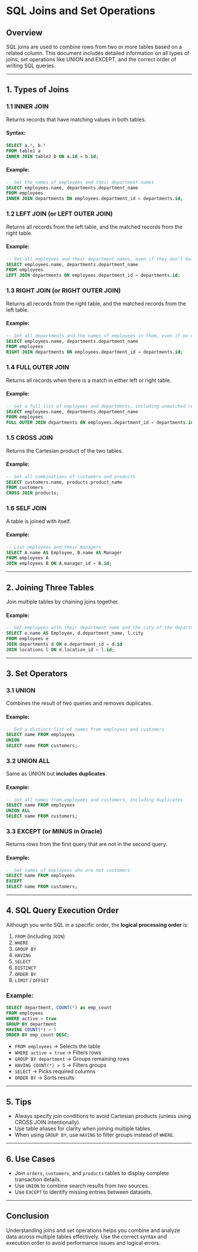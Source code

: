 # SQL Joins and Set Operations

## Overview

SQL joins are used to combine rows from two or more tables based on a related column. This document includes detailed information on all types of joins, set operations like UNION and EXCEPT, and the correct order of writing SQL queries.

---

## 1. Types of Joins

### 1.1 INNER JOIN
Returns records that have matching values in both tables.

#### Syntax:
```sql
SELECT a.*, b.*
FROM table1 a
INNER JOIN table2 b ON a.id = b.id;
```

#### Example:
```sql
-- Get the names of employees and their department names
SELECT employees.name, departments.department_name
FROM employees
INNER JOIN departments ON employees.department_id = departments.id;
```

### 1.2 LEFT JOIN (or LEFT OUTER JOIN)
Returns all records from the left table, and the matched records from the right table.

#### Example:
```sql
-- Get all employees and their department names, even if they don’t belong to a department
SELECT employees.name, departments.department_name
FROM employees
LEFT JOIN departments ON employees.department_id = departments.id;
```

### 1.3 RIGHT JOIN (or RIGHT OUTER JOIN)
Returns all records from the right table, and the matched records from the left table.

#### Example:
```sql
-- Get all departments and the names of employees in them, even if no employee is assigned
SELECT employees.name, departments.department_name
FROM employees
RIGHT JOIN departments ON employees.department_id = departments.id;
```

### 1.4 FULL OUTER JOIN
Returns all records when there is a match in either left or right table.

#### Example:
```sql
-- Get a full list of employees and departments, including unmatched records
SELECT employees.name, departments.department_name
FROM employees
FULL OUTER JOIN departments ON employees.department_id = departments.id;
```

### 1.5 CROSS JOIN
Returns the Cartesian product of the two tables.

#### Example:
```sql
-- Get all combinations of customers and products
SELECT customers.name, products.product_name
FROM customers
CROSS JOIN products;
```

### 1.6 SELF JOIN
A table is joined with itself.

#### Example:
```sql
-- List employees and their managers
SELECT A.name AS Employee, B.name AS Manager
FROM employees A
JOIN employees B ON A.manager_id = B.id;
```

---

## 2. Joining Three Tables

Join multiple tables by chaining joins together.

#### Example:
```sql
-- Get employees with their department name and the city of the department
SELECT e.name AS Employee, d.department_name, l.city
FROM employees e
JOIN departments d ON e.department_id = d.id
JOIN locations l ON d.location_id = l.id;
```

---

## 3. Set Operators

### 3.1 UNION
Combines the result of two queries and removes duplicates.

#### Example:
```sql
-- Get a distinct list of names from employees and customers
SELECT name FROM employees
UNION
SELECT name FROM customers;
```

### 3.2 UNION ALL
Same as UNION but **includes duplicates**.

#### Example:
```sql
-- Get all names from employees and customers, including duplicates
SELECT name FROM employees
UNION ALL
SELECT name FROM customers;
```

### 3.3 EXCEPT (or MINUS in Oracle)
Returns rows from the first query that are not in the second query.

#### Example:
```sql
-- Get names of employees who are not customers
SELECT name FROM employees
EXCEPT
SELECT name FROM customers;
```

---

## 4. SQL Query Execution Order

Although you write SQL in a specific order, the **logical processing order** is:

1. `FROM` (including `JOIN`)
2. `WHERE`
3. `GROUP BY`
4. `HAVING`
5. `SELECT`
6. `DISTINCT`
7. `ORDER BY`
8. `LIMIT` / `OFFSET`

### Example:
```sql
SELECT department, COUNT(*) as emp_count
FROM employees
WHERE active = true
GROUP BY department
HAVING COUNT(*) > 5
ORDER BY emp_count DESC;
```

- `FROM employees` → Selects the table
- `WHERE active = true` → Filters rows
- `GROUP BY department` → Groups remaining rows
- `HAVING COUNT(*) > 5` → Filters groups
- `SELECT` → Picks required columns
- `ORDER BY` → Sorts results

---

## 5. Tips

- Always specify join conditions to avoid Cartesian products (unless using CROSS JOIN intentionally).
- Use table aliases for clarity when joining multiple tables.
- When using `GROUP BY`, use `HAVING` to filter groups instead of `WHERE`.

---

## 6. Use Cases

- Join `orders`, `customers`, and `products` tables to display complete transaction details.
- Use `UNION` to combine search results from two sources.
- Use `EXCEPT` to identify missing entries between datasets.

---

## Conclusion

Understanding joins and set operations helps you combine and analyze data across multiple tables effectively. Use the correct syntax and execution order to avoid performance issues and logical errors.
